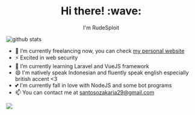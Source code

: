 <h1 align='center'> Hi there! :wave:</h1>
<p align='center'>I'm RudeSploit</p>

![github stats](https://github-readme-stats.vercel.app/api?username=zakariasantoso&show_icons=true&theme=chartreuse-dark) 

- 🔭 I’m currently freelancing now, you can check <a href="https://zakariasantoso.github.io/">my personal website</a>
- ⚡ Excited in web security
- 🌱 I’m currently learning Laravel and VueJS framework
- 😄 I'm natively speak Indonesian and fluently speak english especially british accent <3 
- 💕 I'm currently fall in love with NodeJS and some bot programs
- 📫 You can contact me at santosozakaria29@gmail.com
<img src="https://github-readme-stats.vercel.app/api/top-langs/?username=zakariasantoso&theme=react">
